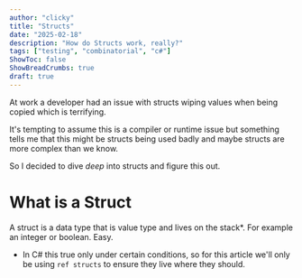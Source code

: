```yaml
---
author: "clicky"
title: "Structs"
date: "2025-02-18"
description: "How do Structs work, really?"
tags: ["testing", "combinatorial", "c#"]
ShowToc: false
ShowBreadCrumbs: true
draft: true
---
```


At work a developer had an issue with structs wiping values when being copied which is terrifying.

It's tempting to assume this is a compiler or runtime issue but something tells me that this might be structs being used badly and maybe structs are more complex than we know.

So I decided to dive _deep_ into structs and figure this out.


# What is a Struct
A struct is a data type that is value type and lives on the stack*. For example an integer or boolean. Easy.


* In C# this true only under certain conditions, so for this article we'll only be using `ref structs` to ensure they live where they should. 